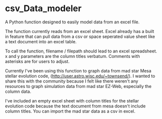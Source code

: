 # csv_Data_modeler
A Python function designed to easily model data from an excel file.

The function currently reads from an excel sheet. Excel already has a built in feature that can pull data from a csv or space seperated value sheet like a text document into an excel table.

To call the function, filename / filepath should lead to an excel spreadsheet. x and y parameters are the column titles verbatum. Comments with asterisks are for users to adjust.

Currently I've been using this function to graph data from mad star Mesa stellar evolution code, (http://user.astro.wisc.edu/~townsend/). I wanted to share this with the community because I felt like there weren't any resources to graph simulation data from mad star EZ-Web, especially the column data.

I've included an empty excel sheet with column titles for the stellar evolution code because the text document from mesa doesn't include column titles. You can import the mad star data as a csv in excel.
